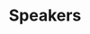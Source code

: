 ---
layout: profiles
permalink: /speakers/
title: Speakers
description: BIO OF WORKSHOP SPEAKERS
nav: true
nav_order: 4
profiles:
  - align: right
    image: abhinav_valada.jpg
    content: speaker_1.md
    image_circular: true # crops the image to make it circular
    more_info: >
      <p>Abhinav Valada  </p>
      <p>Full Professor</p>
      <p>University of Freiburg, Germany</p>
  - align: left
    image: fernando_garcia.jpeg
    content: speaker_2.md
    image_circular: true # crops the image to make it circular
    more_info: >
      <p>Prof. Dr. Fernando Garcia </p>
      <p>Associate Professor</p>
      <p>University Carlos III of Madrid </p>
  - align: right
    image: ignacio_alvarez.jpg
    content: speaker_3.md
    image_circular: true # crops the image to make it circular
    more_info: >
      <p>Prof. Dr. Fernando Garcia </p>
      <p>Associate Professor</p>
      <p>University Carlos III of Madrid </p>
  - align: left
    image: catherine_elias.jpeg
    content: speaker_4.md
    image_circular: true # crops the image to make it circular
    more_info: >
      <p>Dr. Catherine M. Elias</p>
      <p>Research Research Group Director</p>
      <p>The German University in Cairo</p>
  - align: right
    image: katie_luo.jpeg
    content: speaker_5.md
    image_circular: true # crops the image to make it circular
    more_info: >
      <p>Katie Luo </p>
      <p>PhD Student</p>
      <p>Cornell University</p>
  - align: left
    image: maria_lyssenko.jpg
    content: speaker_6.md
    image_circular: true # crops the image to make it circular
    more_info: >
      <p>Maria Lyssenko</p>
      <p>PhD Student</p>
      <p>BOSCH & Technical University of Munich</p>  
---